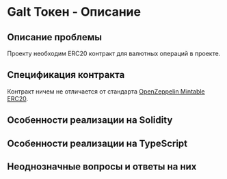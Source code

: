 # Galt Токен - Описание

## Описание проблемы
Проекту необходим ERC20 контракт для валютных операций в проекте.

## Спецификация контракта
Контракт ничем не отличается от стандарта [OpenZeppelin Mintable ERC20](https://github.com/OpenZeppelin/openzeppelin-solidity/tree/master/contracts/token/ERC20).

## Особенности реализации на Solidity

## Особенности реализации на TypeScript

## Неоднозначные вопросы и ответы на них
